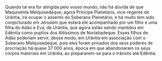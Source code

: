 ﻿Quando tal era for atingida pelo vosso mundo, não há dúvida de que Maquiventa Melquisedeque, agora Príncipe Planetário, vice-regente de Urântia, irá ocupar o assento do Soberano Planetário; e há muito tem sido conjecturado em Jerusém que estará ele acompanhado por um filho e uma filha do Adão e Eva, de Urântia, que agora estão sendo mantidos em Edêntia como pupilos dos Altíssimos de Norlatiadeque. Esses filhos de Adão poderiam servir, desse modo, em Urântia em associação com o Soberano Melquisedeque, pois eles foram privados dos seus poderes de procriação há quase 37 000 anos, época em que abandonaram os seus corpos materiais em Urântia, ao prepararem-se para o trânsito até Edêntia.